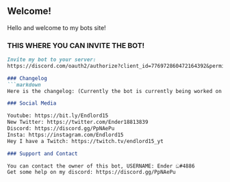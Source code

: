 ## Welcome!
Hello and welcome to my bots site!

### THIS WHERE YOU CAN INVITE THE BOT!

```markdown
Invite my bot to your server: 
https://discord.com/oauth2/authorize?client_id=776972860472164392&permissions=8&scope=bot

### Changelog
```markdown
Here is the changelog: (Currently the bot is currently being worked on!)

### Social Media

Youtube: https://bit.ly/Endlord15
New Twitter: https://twitter.com/Ender18813839
Discord: https://discord.gg/PpNAePu
Insta: https://instagram.com/Endlord15
Hey I have a Twitch: https://twitch.tv/endlord15_yt

### Support and Contact

You can contact the owner of this bot, USERNAME: Ender ඞ#4886
Get some help on my discord: https://discord.gg/PpNAePu
